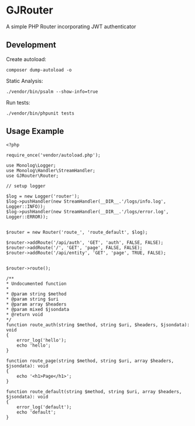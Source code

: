 # GJRouter

A simple PHP Router incorporating JWT authenticator

## Development

Create autoload:

    composer dump-autoload -o

Static Analysis:

    ./vendor/bin/psalm --show-info=true

Run tests:

    ./vendor/bin/phpunit tests

## Usage Example

    <?php

    require_once('vendor/autoload.php');

    use Monolog\Logger;
    use Monolog\Handler\StreamHandler;
    use GJRouter\Router;

    // setup logger

    $log = new Logger('router');
    $log->pushHandler(new StreamHandler(__DIR__.'/logs/info.log', Logger::INFO));
    $log->pushHandler(new StreamHandler(__DIR__.'/logs/error.log', Logger::ERROR));


    $router = new Router('route_', 'route_default', $log);

    $router->addRoute('/api/auth', 'GET', 'auth', FALSE, FALSE);
    $router->addRoute('/', 'GET', 'page', FALSE, FALSE);
    $router->addRoute('/api/entity', 'GET', 'page', TRUE, FALSE);


    $router->route();

    /**
    * Undocumented function
    *
    * @param string $method
    * @param string $uri
    * @param array $headers
    * @param mixed $jsondata
    * @return void
    */
    function route_auth(string $method, string $uri, $headers, $jsondata): void 
    {
        error_log('hello');
        echo 'hello';
    }

    function route_page(string $method, string $uri, array $headers, $jsondata): void 
    {
        echo '<h1>Page</h1>';
    }

    function route_default(string $method, string $uri, array $headers, $jsondata): void 
    {
        error_log('default');
        echo 'default';
    }